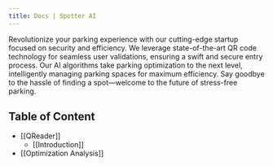 ```yaml
---
title: Docs | Spotter AI
---
```

Revolutionize your parking experience with our cutting-edge startup focused on security and efficiency. We leverage state-of-the-art QR code technology for seamless user validations, ensuring a swift and secure entry process. Our AI algorithms take parking optimization to the next level, intelligently managing parking spaces for maximum efficiency. Say goodbye to the hassle of finding a spot—welcome to the future of stress-free parking.

## Table of Content
- [[QReader]]
	- [[Introduction]]
- [[Optimization Analysis]]